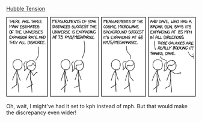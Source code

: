 [Hubble Tension](https://xkcd.com/2516)

![Hubble Tension](./random_comic.png)

Oh, wait, I might've had it set to kph instead of mph. But that would make the discrepancy even wider!

